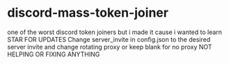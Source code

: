 # discord-mass-token-joiner
one of the worst discord token joiners but i made it cause i wanted to learn
STAR FOR UPDATES
Change server_invite in config.json to the desired server invite and change rotating proxy or keep blank for no proxy
 NOT HELPING OR FIXING ANYTHING
